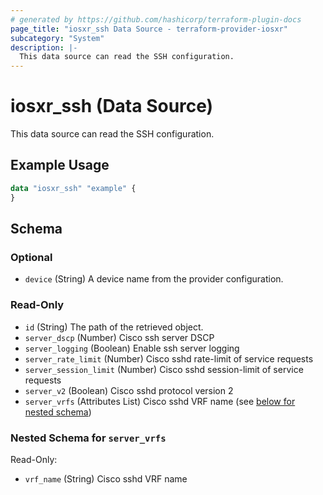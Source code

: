 ```yaml
---
# generated by https://github.com/hashicorp/terraform-plugin-docs
page_title: "iosxr_ssh Data Source - terraform-provider-iosxr"
subcategory: "System"
description: |-
  This data source can read the SSH configuration.
---
```


# iosxr_ssh (Data Source)

This data source can read the SSH configuration.

## Example Usage

```terraform
data "iosxr_ssh" "example" {
}
```

<!-- schema generated by tfplugindocs -->
## Schema

### Optional

- `device` (String) A device name from the provider configuration.

### Read-Only

- `id` (String) The path of the retrieved object.
- `server_dscp` (Number) Cisco ssh server DSCP
- `server_logging` (Boolean) Enable ssh server logging
- `server_rate_limit` (Number) Cisco sshd rate-limit of service requests
- `server_session_limit` (Number) Cisco sshd session-limit of service requests
- `server_v2` (Boolean) Cisco sshd protocol version 2
- `server_vrfs` (Attributes List) Cisco sshd VRF name (see [below for nested schema](#nestedatt--server_vrfs))

<a id="nestedatt--server_vrfs"></a>
### Nested Schema for `server_vrfs`

Read-Only:

- `vrf_name` (String) Cisco sshd VRF name
